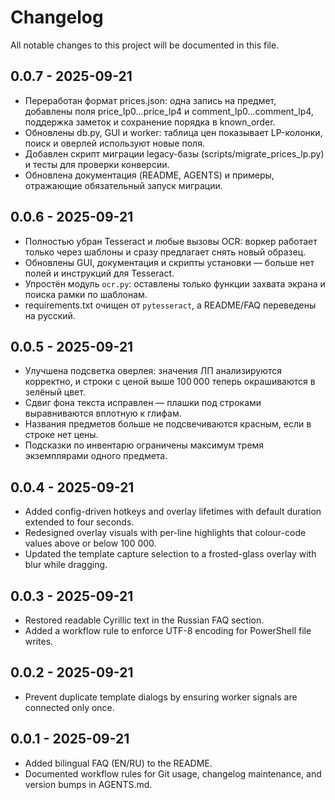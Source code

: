 ﻿# Changelog

All notable changes to this project will be documented in this file.

## 0.0.7 - 2025-09-21
- Переработан формат prices.json: одна запись на предмет, добавлены поля price_lp0…price_lp4 и comment_lp0…comment_lp4, поддержка заметок и сохранение порядка в known_order.
- Обновлены db.py, GUI и worker: таблица цен показывает LP-колонки, поиск и оверлей используют новые поля.
- Добавлен скрипт миграции legacy-базы (scripts/migrate_prices_lp.py) и тесты для проверки конверсии.
- Обновлена документация (README, AGENTS) и примеры, отражающие обязательный запуск миграции.

## 0.0.6 - 2025-09-21
- Полностью убран Tesseract и любые вызовы OCR: воркер работает только через шаблоны и сразу предлагает снять новый образец.
- Обновлены GUI, документация и скрипты установки — больше нет полей и инструкций для Tesseract.
- Упростён модуль `ocr.py`: оставлены только функции захвата экрана и поиска рамки по шаблонам.
- requirements.txt очищен от `pytesseract`, а README/FAQ переведены на русский.

## 0.0.5 - 2025-09-21
- Улучшена подсветка оверлея: значения ЛП анализируются корректно, и строки с ценой выше 100 000 теперь окрашиваются в зелёный цвет.
- Сдвиг фона текста исправлен — плашки под строками выравниваются вплотную к глифам.
- Названия предметов больше не подсвечиваются красным, если в строке нет цены.
- Подсказки по инвентарю ограничены максимум тремя экземплярами одного предмета.

## 0.0.4 - 2025-09-21
- Added config-driven hotkeys and overlay lifetimes with default duration extended to four seconds.
- Redesigned overlay visuals with per-line highlights that colour-code values above or below 100 000.
- Updated the template capture selection to a frosted-glass overlay with blur while dragging.

## 0.0.3 - 2025-09-21
- Restored readable Cyrillic text in the Russian FAQ section.
- Added a workflow rule to enforce UTF-8 encoding for PowerShell file writes.

## 0.0.2 - 2025-09-21
- Prevent duplicate template dialogs by ensuring worker signals are connected only once.

## 0.0.1 - 2025-09-21
- Added bilingual FAQ (EN/RU) to the README.
- Documented workflow rules for Git usage, changelog maintenance, and version bumps in AGENTS.md.

